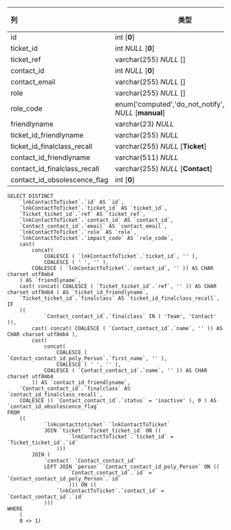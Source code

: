| 列                           | 类型                                                         | 注释 |
| :--------------------------- | ------------------------------------------------------------ | ---- |
| id                           | int [**0**]                                                  |      |
| ticket_id                    | int *NULL* [**0**]                                           |      |
| ticket_ref                   | varchar(255) *NULL* []                                       |      |
| contact_id                   | int *NULL* [**0**]                                           |      |
| contact_email                | varchar(255) *NULL* []                                       |      |
| role                         | varchar(255) *NULL* []                                       |      |
| role_code                    | enum('computed','do_not_notify','manual') *NULL* [**manual**] |      |
| friendlyname                 | varchar(23) *NULL*                                           |      |
| ticket_id_friendlyname       | varchar(255) *NULL*                                          |      |
| ticket_id_finalclass_recall  | varchar(255) *NULL* [**Ticket**]                             |      |
| contact_id_friendlyname      | varchar(511) *NULL*                                          |      |
| contact_id_finalclass_recall | varchar(255) *NULL* [**Contact**]                            |      |
| contact_id_obsolescence_flag | int [**0**]                                                  |      |

```
SELECT DISTINCT
	`lnkContactToTicket`.`id` AS `id`,
	`lnkContactToTicket`.`ticket_id` AS `ticket_id`,
	`Ticket_ticket_id`.`ref` AS `ticket_ref`,
	`lnkContactToTicket`.`contact_id` AS `contact_id`,
	`Contact_contact_id`.`email` AS `contact_email`,
	`lnkContactToTicket`.`role` AS `role`,
	`lnkContactToTicket`.`impact_code` AS `role_code`,
	cast(
		concat(
			COALESCE ( `lnkContactToTicket`.`ticket_id`, '' ),
			COALESCE ( ' ', '' ),
		COALESCE ( `lnkContactToTicket`.`contact_id`, '' )) AS CHAR charset utf8mb4 
	) AS `friendlyname`,
	cast( concat( COALESCE ( `Ticket_ticket_id`.`ref`, '' )) AS CHAR charset utf8mb4 ) AS `ticket_id_friendlyname`,
	`Ticket_ticket_id`.`finalclass` AS `ticket_id_finalclass_recall`,
IF
	((
			`Contact_contact_id`.`finalclass` IN ( 'Team', 'Contact' )),
		cast( concat( COALESCE ( `Contact_contact_id`.`name`, '' )) AS CHAR charset utf8mb4 ),
		cast(
			concat(
				COALESCE ( `Contact_contact_id_poly_Person`.`first_name`, '' ),
				COALESCE ( ' ', '' ),
			COALESCE ( `Contact_contact_id`.`name`, '' )) AS CHAR charset utf8mb4 
		)) AS `contact_id_friendlyname`,
	`Contact_contact_id`.`finalclass` AS `contact_id_finalclass_recall`,
	COALESCE (( `Contact_contact_id`.`status` = 'inactive' ), 0 ) AS `contact_id_obsolescence_flag` 
FROM
	((
			`lnkcontacttoticket` `lnkContactToTicket`
			JOIN `ticket` `Ticket_ticket_id` ON ((
					`lnkContactToTicket`.`ticket_id` = `Ticket_ticket_id`.`id` 
				)))
		JOIN (
			`contact` `Contact_contact_id`
			LEFT JOIN `person` `Contact_contact_id_poly_Person` ON ((
					`Contact_contact_id`.`id` = `Contact_contact_id_poly_Person`.`id` 
					))) ON ((
				`lnkContactToTicket`.`contact_id` = `Contact_contact_id`.`id` 
			))) 
WHERE
	(
	0 <> 1)
```

